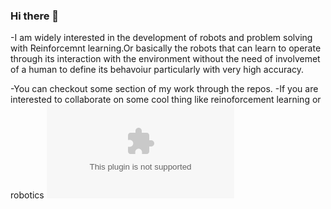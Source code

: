 ### Hi there 👋

<!--
**RUFFY-369/RUFFY-369** is a ✨ _special_ ✨ repository because its `README.md` (this file) appears on your GitHub profile.

Here are some ideas to get you started:

- 🔭 I’m currently working on ...
- 🌱 I’m currently learning ...
- 👯 I’m looking to collaborate on ...
- 🤔 I’m looking for help with ...
- 💬 Ask me about ...
- 📫 How to reach me: ...
- 😄 Pronouns: ...
- ⚡ Fun fact: ...
-->-I am widely interested in the development of robots and problem solving with Reinforcemnt learning.Or basically the robots that can learn to operate through its interaction with the environment without the need of involvemet of a human to define its behavoiur particularly with very high accuracy.

-You can checkout some section of my work through the repos.
-If you are interested to collaborate on some cool thing like reinoforcement learning or robotics ![feel free to hit me up via email ](prakarshkaushik369@gmail.com)
